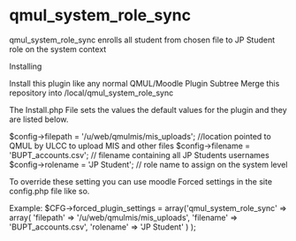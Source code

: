 qmul_system_role_sync
=====================

qmul_system_role_sync enrolls all student from chosen file to JP Student role on the system context

Installing

Install this plugin like any normal QMUL/Moodle Plugin
Subtree Merge this repository into <root>/local/qmul_system_role_sync
	
The Install.php File sets the values the default values for the plugin and they are listed below.

$config->filepath = '/u/web/qmulmis/mis_uploads';      		//location pointed to QMUL by ULCC to upload MIS and other files
$config->filename = 'BUPT_accounts.csv';                    // filename containing all JP Students usernames
$config->rolename = 'JP Student';                           // role name to assign on the system level


To override these setting you can use moodle Forced settings in the site config.php file like so.

Example:
$CFG->forced_plugin_settings = array('qmul_system_role_sync'  => 
											array(
												'filepath' => '/u/web/qmulmis/mis_uploads', 
												'filename' => 'BUPT_accounts.csv',
												'rolename' => 'JP Student'
											)
                                      );